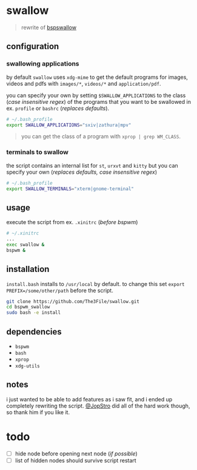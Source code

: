 # swallow

> rewrite of [bspswallow](https://github.com/JopStro/bspswallow)

## configuration

### swallowing applications
by default `swallow` uses `xdg-mime` to get the default programs
for images, videos and pdfs with `images/*`, `videos/*` and
`application/pdf`.

you can specify your own by setting `$SWALLOW_APPLICATIONS` to
the class (*case insensitive regex*) of the programs that you want to be swallowed in
ex. `profile` or `bashrc` (*replaces defaults*).

``` bash
# ~/.bash_profile
export SWALLOW_APPLICATIONS="sxiv|zathura|mpv"
```

> you can get the class of a program with `xprop | grep WM_CLASS`.

### terminals to swallow
the script contains an internal list for `st`, `urxvt` and `kitty`
but you can specify your own (*replaces defaults, case insensitive regex*)

``` bash
# ~/.bash_profile
export SWALLOW_TERMINALS="xterm|gnome-terminal"
```

## usage
execute the script from ex. `.xinitrc` (*before bspwm*)
``` bash
# ~/.xinitrc
...
exec swallow &
bspwm &
```

## installation
`install.bash` installs to `/usr/local` by default.
to change this set `export PREFIX=/some/other/path`
before the script. 

``` bash
git clone https://github.com/The3File/swallow.git
cd bspwm_swallow
sudo bash -e install
```

## dependencies
* `bspwm`
* `bash`
* `xprop`
* `xdg-utils` 

## notes
i just wanted to be able to add features as i saw fit, and i ended up completely rewriting the script.
[@JopStro](https://github.com/JopStro) did all of the hard work though, so thank him if you like it.

# todo
* [ ] hide node before opening next node (*if possible*)
* [ ] list of hidden nodes should survive script restart
